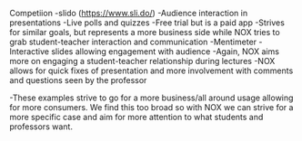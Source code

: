 Competiion
-slido (https://www.sli.do/)
	-Audience interaction in presentations
	-Live polls and quizzes
	-Free trial but is a paid app
	-Strives for similar goals, but represents a more business side while NOX tries to grab student-teacher interaction and communication
-Mentimeter
	-Interactive slides allowing engagement with audience
	-Again, NOX aims more on engaging a student-teacher relationship during lectures
	-NOX allows for quick fixes of presentation and more involvement with comments and questions seen by the professor

-These examples strive to go for a more business/all around usage allowing for more consumers. We find this too broad so with NOX we can strive for a more specific case and aim for more attention to what students and professors want.
